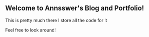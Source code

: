 ## Welcome to Annsswer's Blog and Portfolio!

This is pretty much there I store all the code for it

Feel free to look around!

